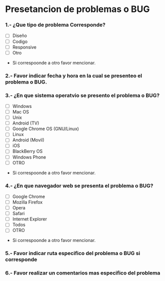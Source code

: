 # Presetancion de problemas o BUG
### 1.- ¿Que tipo de problema Corresponde?
- [ ] Diseño
- [ ] Codigo
- [ ] Responsive
- [ ] Otro
* Si correspoonde a otro favor mencionar.

### 2.- Favor indicar fecha y hora en la cual se presenteo el problema o BUG.

### 3.- ¿En que sistema operatvio se presento el problema o BUG?
- [ ] Windows
- [ ] Mac OS
- [ ] Unix
- [ ] Android (TV)
- [ ] Google Chrome OS (GNU/Linux)
- [ ] Linux
- [ ] Android (Movil)
- [ ] iOS
- [ ] BlackBerry OS
- [ ] Windows Phone
- [ ] OTRO
* Si correspoonde a otro favor mencionar.

### 4.- ¿En que navegador web se presenta el problema o BUG?
- [ ] Google Chrome
- [ ] Mozilla Firefox
- [ ] Opera
- [ ] Safari
- [ ] Internet Explorer
- [ ] Todos
- [ ] OTRO
* Si correspoonde a otro favor mencionar.

### 5.- Favor indicar ruta especifico del problema o BUG si corresponde

### 6.- Favor realizar un comentarios mas especifico del problema
